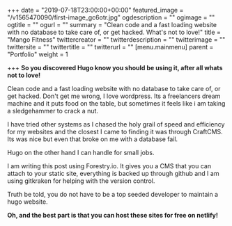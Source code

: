 +++
date = "2019-07-18T23:00:00+00:00"
featured_image = "/v1565470090/first-image_gc6otr.jpg"
ogdescription = ""
ogimage = ""
ogtitle = ""
ogurl = ""
summary = "Clean code and a fast loading website with no database to take care of, or get hacked. What's not to love!"
title = "Mango Fitness"
twittercreator = ""
twitterdescription = ""
twitterimage = ""
twittersite = ""
twittertitle = ""
twitterurl = ""
[menu.mainmenu]
parent = "Portfolio"
weight = 1

+++
**So you discovered Hugo know you should be using it, after all whats not to love!**

Clean code and a fast loading website with no database to take care of, or get hacked. Don't get me wrong, I love wordpress. Its a freelancers dream machine and it puts food on the table, but sometimes it feels like i am taking a sledgehammer to crack a nut.

I have tried other systems as I chased the holy grail of speed and efficiency for my websites and the closest I came to finding it was through CraftCMS. Its was nice but even that broke on me with a database fail. 

Hugo on the other hand I can handle for small jobs.

I am writing this post using Forestry.io. It gives you a CMS that you can attach to your static site, everything is backed up through github and I am using gitkraken for helping with the version control.

Truth be told, you do not have to be a top seeded developer to maintain a hugo website.

**Oh, and the best part is that you can host these sites for free on netlify!**